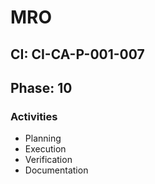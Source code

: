 # MRO

## CI: CI-CA-P-001-007
## Phase: 10

### Activities
- Planning
- Execution
- Verification
- Documentation
